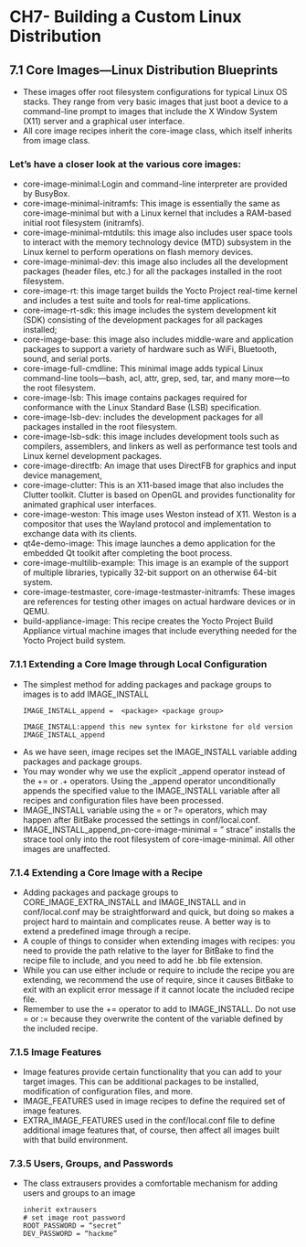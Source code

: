 # CH7- Building a Custom Linux Distribution

## 7.1 Core Images—Linux Distribution Blueprints

- These images offer root filesystem configurations for typical Linux OS stacks. They range from very basic images that just boot a device to a command-line prompt to images that include the X Window System (X11) server and a graphical user interface.
- All core image recipes inherit the core-image class, which itself inherits from image class.

### Let’s have a closer look at the various core images:

- core-image-minimal:Login and command-line interpreter are provided by BusyBox.
- core-image-minimal-initramfs: This image is essentially the same as core-image-minimal but with a Linux kernel that includes a RAM-based initial root filesystem (initramfs).
- core-image-minimal-mtdutils: this image also includes user space tools to interact with the memory technology device (MTD) subsystem in the Linux kernel to perform operations on flash memory devices.
- core-image-minimal-dev: this image also includes all the development packages (header files, etc.) for all the packages installed in the root filesystem.
- core-image-rt: this image target builds the Yocto Project real-time kernel and includes a test suite and tools for real-time applications.
- core-image-rt-sdk:  this image includes the system development kit (SDK) consisting of the development packages for all packages installed;
- core-image-base: this image also includes middle-ware and application packages to support a variety of hardware such as WiFi, Bluetooth, sound, and serial ports.
- core-image-full-cmdline: This minimal image adds typical Linux command-line tools—bash, acl, attr, grep, sed, tar, and many more—to the root filesystem.
- core-image-lsb: This image contains packages required for conformance with the Linux Standard Base (LSB) specification.
- core-image-lsb-dev: includes the development packages for all packages installed in the root filesystem.
- core-image-lsb-sdk: this image includes development tools such as compilers, assemblers, and linkers as well as performance test tools and Linux kernel development packages.
- core-image-directfb: An image that uses DirectFB for graphics and input device management,
- core-image-clutter: This is an X11-based image that also includes the Clutter toolkit. Clutter is based on OpenGL and provides functionality for animated graphical user interfaces.
- core-image-weston: This image uses Weston instead of X11. Weston is a compositor that uses the Wayland protocol and implementation to exchange data with its clients.
- qt4e-demo-image: This image launches a demo application for the embedded Qt toolkit after completing the boot process.
- core-image-multilib-example: This image is an example of the support of multiple libraries, typically 32-bit support on an otherwise 64-bit system.
- core-image-testmaster, core-image-testmaster-initramfs: These images are references for testing other images on actual hardware devices or in QEMU.
- build-appliance-image: This recipe creates the Yocto Project Build Appliance virtual machine images that include everything needed for the Yocto Project build system.

### 7.1.1 Extending a Core Image through Local Configuration

-  The simplest method for adding packages and package groups to images is to add IMAGE_INSTALL 
    ```
    IMAGE_INSTALL_append =  <package> <package group>
    ```
    ```
    IMAGE_INSTALL:append this new syntex for kirkstone for old version IMAGE_INSTALL_append 
    ```
- As we have seen, image recipes set the IMAGE_INSTALL variable adding packages and package groups.
- You may wonder why we use the explicit _append operator instead of the += or .+ operators. Using the _append operator unconditionally appends the specified value to the IMAGE_INSTALL variable after all recipes and configuration files have been processed.
- IMAGE_INSTALL variable using the = or ?= operators, which may happen after BitBake processed the settings in conf/local.conf.
- IMAGE_INSTALL_append_pn-core-image-minimal = ” strace” installs the strace tool only into the root filesystem of core-image-minimal. All other images are unaffected.

### 7.1.4 Extending a Core Image with a Recipe

- Adding packages and package groups to CORE_IMAGE_EXTRA_INSTALL and IMAGE_INSTALL and in conf/local.conf may be straightforward and quick, but doing so makes a project hard to maintain and complicates reuse. A better way is to extend a predefined image through a recipe.
- A couple of things to consider when extending images with recipes: you need to provide the path relative to the layer for BitBake to find the recipe file to include, and you need to add  he .bb file extension.
- While you can use either include or require to include the recipe you are extending, we recommend the use of require, since it causes BitBake to exit with an explicit error message if it cannot locate the included recipe file.
- Remember to use the += operator to add to IMAGE_INSTALL. Do not use = or := because they overwrite the content of the variable defined by the included recipe.

### 7.1.5 Image Features

- Image features provide certain functionality that you can add to your target images. This can be additional packages to be installed, modification of configuration files, and more.
- IMAGE_FEATURES  used in image recipes to define the required set of image features.
- EXTRA_IMAGE_FEATURES used in the conf/local.conf file to define additional image features that, of course, then affect all images built with that build environment.

### 7.3.5 Users, Groups, and Passwords

- The class extrausers provides a comfortable mechanism for adding users and groups to an image 
    ```
    inherit extrausers
    # set image root password
    ROOT_PASSWORD = “secret”
    DEV_PASSWORD = “hackme”
    ```















 

